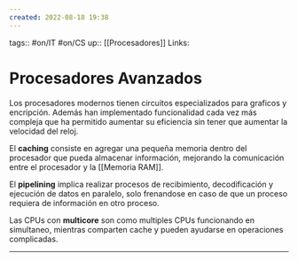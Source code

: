 ```yaml
---
created: 2022-08-18 19:38
---
```

tags:: #on/IT #on/CS 
up:: [[Procesadores]]
Links: 
# Procesadores Avanzados
Los procesadores modernos tienen circuitos especializados para graficos y encripción. Además han implementado funcionalidad cada vez más compleja que ha permitido aumentar su eficiencia sin tener que aumentar la velocidad del reloj.

El **caching** consiste en agregar una pequeña memoria dentro del procesador que pueda almacenar información, mejorando la comunicación entre el procesador y la [[Memoria RAM]]. 

El **pipelining** implica realizar procesos de recibimiento, decodificación y ejecución de datos en paralelo, solo frenandose en caso de que un proceso requiera de información en otro proceso.

Las CPUs con **multicore** son como multiples CPUs funcionando en simultaneo, mientras comparten cache y pueden ayudarse en operaciones complicadas.
___
